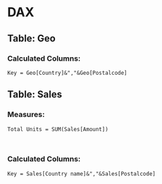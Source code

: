 



# DAX

## Table: Geo

### Calculated Columns:


```dax
Key = Geo[Country]&","&Geo[Postalcode]
```
## Table: Sales

### Measures:


```dax
Total Units = SUM(Sales[Amount])



```
### Calculated Columns:


```dax
Key = Sales[Country name]&","&Sales[Postalcode]
```